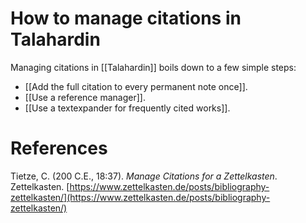 # How to manage citations in Talahardin

Managing citations in [[Talahardin]] boils down to a few simple steps:

- [[Add the full citation to every permanent note once]].
- [[Use a reference manager]].
- [[Use a textexpander for frequently cited works]].

# References

Tietze, C. (200 C.E., 18:37). *Manage Citations for a Zettelkasten*. Zettelkasten. [https://www.zettelkasten.de/posts/bibliography-zettelkasten/](https://www.zettelkasten.de/posts/bibliography-zettelkasten/)

